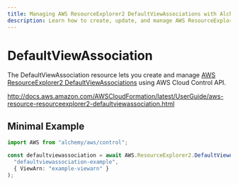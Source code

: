 ```yaml
---
title: Managing AWS ResourceExplorer2 DefaultViewAssociations with Alchemy
description: Learn how to create, update, and manage AWS ResourceExplorer2 DefaultViewAssociations using Alchemy Cloud Control.
---
```


# DefaultViewAssociation

The DefaultViewAssociation resource lets you create and manage [AWS ResourceExplorer2 DefaultViewAssociations](https://docs.aws.amazon.com/resourceexplorer2/latest/userguide/) using AWS Cloud Control API.

http://docs.aws.amazon.com/AWSCloudFormation/latest/UserGuide/aws-resource-resourceexplorer2-defaultviewassociation.html

## Minimal Example

```ts
import AWS from "alchemy/aws/control";

const defaultviewassociation = await AWS.ResourceExplorer2.DefaultViewAssociation(
  "defaultviewassociation-example",
  { ViewArn: "example-viewarn" }
);
```

